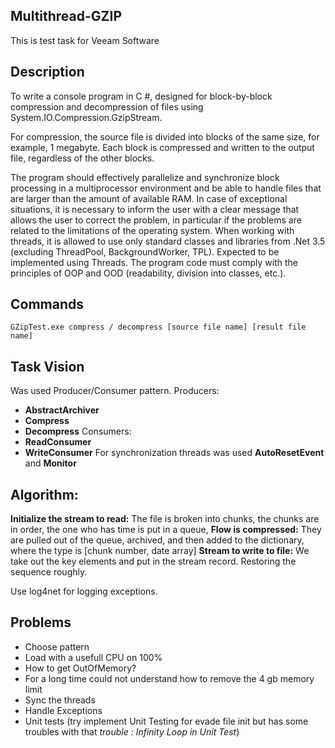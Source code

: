 ## Multithread-GZIP

This is test task for Veeam Software

## Description
To write a console program in C #, designed for block-by-block compression and decompression of files using System.IO.Compression.GzipStream.

For compression, the source file is divided into blocks of the same size, for example, 1 megabyte. Each block is compressed and written to the output file, regardless of the other blocks.

The program should effectively parallelize and synchronize block processing in a multiprocessor environment and be able to handle files that are larger than the amount of available RAM.
In case of exceptional situations, it is necessary to inform the user with a clear message that allows the user to correct the problem, in particular if the problems are related to the limitations of the operating system.
When working with threads, it is allowed to use only standard classes and libraries from .Net 3.5 (excluding ThreadPool, BackgroundWorker, TPL). Expected to be implemented using Threads.
The program code must comply with the principles of OOP and OOD (readability, division into classes, etc.).

## Commands
`GZipTest.exe compress / decompress [source file name] [result file name]`

## Task Vision
Was used Producer/Consumer pattern.
Producers:
- **AbstractArchiver**
- **Compress**
- **Decompress**
Consumers:
- **ReadConsumer**
- **WriteConsumer**
For synchronization threads was used **AutoResetEvent** and **Monitor**

## Algorithm:
**Initialize the stream to read:**
The file is broken into chunks, the chunks are in order, the one who has time is put in a queue,
**Flow is compressed:**
They are pulled out of the queue, archived, and then added to the dictionary, where the type is [chunk number, date array]
**Stream to write to file:**
We take out the key elements and put in the stream record.
Restoring the sequence roughly.

Use log4net for logging exceptions.

## Problems
- Choose pattern
- Load with a usefull CPU on 100% 
- How to get OutOfMemory? 
- For a long time could not understand how to remove the 4 gb memory limit
- Sync the threads
- Handle Exceptions
- Unit tests (try implement Unit Testing for evade file init but has some troubles with that *trouble : Infinity Loop in Unit Test*)
